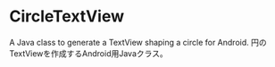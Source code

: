 CircleTextView
==============

A Java class to generate a TextView shaping a circle for Android. 円のTextViewを作成するAndroid用Javaクラス。
